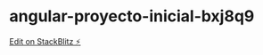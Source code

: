 # angular-proyecto-inicial-bxj8q9

[Edit on StackBlitz ⚡️](https://stackblitz.com/edit/angular-proyecto-inicial-bxj8q9)